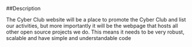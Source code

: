 ##Description

The Cyber Club website will be a place to promote the Cyber Club and list our activities, but more importantly it will be the webpage that hosts all other open source projects we do. This means it needs to be very robust, scalable and have simple and understandable code